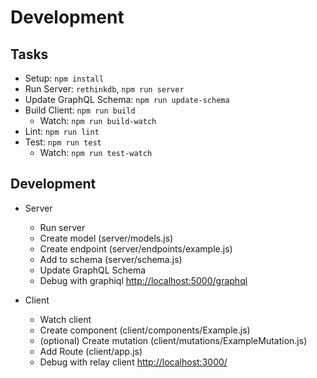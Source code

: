 # Development

Tasks
---------------------------------------------------------

- Setup: ```npm install```
- Run Server: ```rethinkdb```, ```npm run server```
- Update GraphQL Schema: ```npm run update-schema```
- Build Client: ```npm run build```
  + Watch: ```npm run build-watch```
- Lint: ```npm run lint```
- Test: ```npm run test```
  - Watch: ```npm run test-watch```


Development
---------------------------------------------------------

+ Server
  - Run server
  - Create model (server/models.js)
  - Create endpoint (server/endpoints/example.js)
  - Add to schema (server/schema.js)
  - Update GraphQL Schema
  - Debug with graphiql [http://localhost:5000/graphql](http://localhost:5000/graphql)

+ Client
  - Watch client
  - Create component (client/components/Example.js)
  - (optional) Create mutation (client/mutations/ExampleMutation.js)
  - Add Route (client/app.js)
  - Debug with relay client [http://localhost:3000/](http://localhost:3000/)